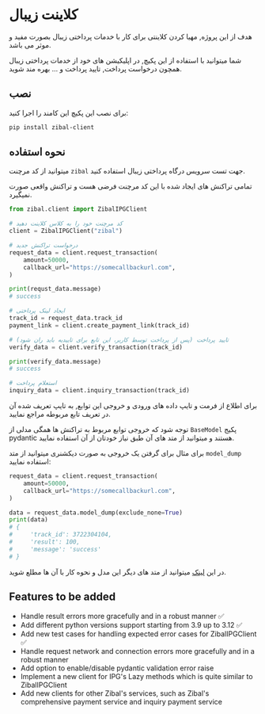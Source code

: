 # کلاینت زیبال

هدف از این پروژه, مهیا کردن کلاینتی برای کار با
خدمات پرداختی زیبال بصورت مفید و موثر می باشد.

شما میتوانید با استفاده از این پکیچ, در اپلیکیشن های خود از خدمات پرداختی زیبال همچون درخواست پرداخت, تایید پرداخت و ... بهره مند شوید.

## نصب

برای نصب این پکیچ این کامند را اجرا کنید:

```bash
pip install zibal-client
```

## نحوه استفاده

میتوانید از کد مرچنت `zibal` جهت تست سرویس درگاه پرداختی زیبال استفاده کنید.

تمامی تراکنش های ایجاد شده با این کد مرچنت فرضی هست و تراکنش واقعی صورت نمیگیرد.

```python
from zibal.client import ZibalIPGClient

# کد مرچنت خود را به کلاس کلاینت دهید
client = ZibalIPGClient("zibal")

# درخواست تراکنش جدید
request_data = client.request_transaction(
    amount=50000,
    callback_url="https://somecallbackurl.com",
)

print(requst_data.message)
# success

# ایجاد لینک پرداختی
track_id = request_data.track_id
payment_link = client.create_payment_link(track_id)

# تایید پرداخت (پس از پرداخت توسط کاربر، این تابع برای تاییدیه باید ران شود)
verify_data = client.verify_transaction(track_id)

print(verify_data.message)
# success

# استعلام پرداخت
inquiry_data = client.inquiry_transaction(track_id)
```

برای اطلاع از فرمت و تایپ داده های ورودی و خروجی این توابع, به تایپ تعریف شده آن در تعریف تابع مربوطه مراجع نمایید.

توجه شود که خروجی توابع مربوط به تراکنش ها همگی مدلی از `BaseModel` پکیج pydantic هستند و میتوانید از متد های آن طبق نیاز خودتان از آن استفاده نمایید.

برای مثال برای گرفتن یک خروجی به صورت دیکشنری میتوانید از متد `model_dump` استفاده نمایید:

```python
request_data = client.request_transaction(
    amount=50000,
    callback_url="https://somecallbackurl.com",
)

data = request_data.model_dump(exclude_none=True)
print(data)
# {
#     'track_id': 3722304104,
#     'result': 100,
#     'message': 'success'
# }

```

در این [لینک](https://docs.pydantic.dev/latest/api/base_model/) میتوانید از متد های دیگر این مدل و نحوه کار با آن ها مطلع شوید.

## Features to be added

- Handle result errors more gracefully and in a robust manner ✅
- Add different python versions support starting from 3.9 up to 3.12 ✅
- Add new test cases for handling expected error cases for ZibalIPGClient ✅
- Handle request network and connection errors more gracefully and in a robust manner
- Add option to enable/disable pydantic validation error raise
- Implement a new client for IPG's Lazy methods which is quite similar to ZibalIPGClient
- Add new clients for other Zibal's services, such as Zibal's comprehensive payment service and inquiry payment service
